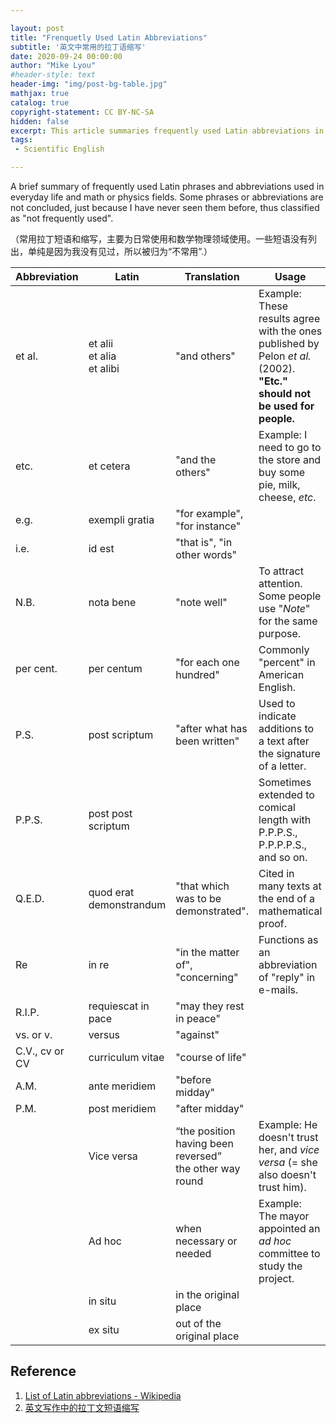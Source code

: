 ```yaml
---

layout: post
title: "Frenquetly Used Latin Abbreviations"
subtitle: '英文中常用的拉丁语缩写'
date: 2020-09-24 00:00:00
author: "Mike Lyou"
#header-style: text
header-img: "img/post-bg-table.jpg"
mathjax: true
catalog: true
copyright-statement: CC BY-NC-SA
hidden: false
excerpt: This article summaries frequently used Latin abbreviations in scientific writing, especially in math and physics.
tags:
 - Scientific English

---
```


<!-- more -->

A brief summary of frequently used Latin phrases and abbreviations used in everyday life and math or physics fields. Some phrases or abbreviations are not concluded, just because I have never seen them before, thus classified as "not frequently used".

（常用拉丁短语和缩写，主要为日常使用和数学物理领域使用。一些短语没有列出，单纯是因为我没有见过，所以被归为“不常用”.）



| Abbreviation   | Latin                            | Translation                                                  | Usage                                                        |
| -------------- | -------------------------------- | ------------------------------------------------------------ | ------------------------------------------------------------ |
| et al.         | et alii<br/>et alia<br/>et alibi | "and others" | Example: These results agree with the ones published by Pelon *et al.* (2002).<br />**"Etc." should not be used for people.** |
| etc.           | et cetera                        | "and the others"        | Example: I need to go to the store and buy some pie, milk, cheese, *etc*. |
| e.g.           | exempli gratia                   | "for example", "for instance"                               |                                                              |
| i.e.           | id est                           | "that is", "in other words"                                 |                                                              |
| N.B.           | nota bene                        | "note well"                                                  | To attract attention. Some people use "*Note*" for the same purpose. |
| per cent.      | per centum                       | "for each one hundred"                                       | Commonly "percent" in American English.                      |
| P.S.           | post scriptum                    | "after what has been written"                                | Used to indicate additions to a text after the signature of a letter. |
| P.P.S.         | post post scriptum               |                                                              | Sometimes extended to comical length with P.P.P.S., P.P.P.P.S., and so on. |
| Q.E.D.         | quod erat demonstrandum          | "that which was to be demonstrated".              | Cited in many texts at the end of a mathematical proof.      |
| Re             | in re                            | "in the matter of", "concerning"                             | Functions as an abbreviation of "reply" in e-mails.          |
| R.I.P.         | requiescat in pace               | "may they rest in peace"                                     |                                                              |
| vs. or v.      | versus                           | "against"                                                    |                                                              |
| C.V., cv or CV | curriculum vitae                 | "course of life"                                     |                                                          |
| A.M.           | ante meridiem                    | "before midday"                                              |                                                              |
| P.M.           | post meridiem                    | "after midday"                                               |                                                              |
|  | Vice versa | “the position having been reversed”<br />the other way round | Example: He doesn't trust her, and *vice versa* (= she also doesn't trust him). |
|      | Ad hoc | when necessary or needed | Example: The mayor appointed an *ad hoc* committee to study the project. |
|     | in situ | in the original place     |      |
|     | ex situ | out of the original place |      |



## Reference

1. [List of Latin abbreviations - Wikipedia](https://en.wikipedia.org/wiki/List_of_Latin_abbreviations)
2. [英文写作中的拉丁文短语缩写](https://zhuanlan.zhihu.com/p/58154800)

